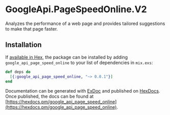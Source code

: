 # GoogleApi.PageSpeedOnline.V2

Analyzes the performance of a web page and provides tailored suggestions to make that page faster.

## Installation

If [available in Hex](https://hex.pm/docs/publish), the package can be installed
by adding `google_api_page_speed_online` to your list of dependencies in `mix.exs`:

```elixir
def deps do
  [{:google_api_page_speed_online, "~> 0.0.1"}]
end
```

Documentation can be generated with [ExDoc](https://github.com/elixir-lang/ex_doc)
and published on [HexDocs](https://hexdocs.pm). Once published, the docs can
be found at [https://hexdocs.pm/google_api_page_speed_online](https://hexdocs.pm/google_api_page_speed_online).
